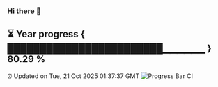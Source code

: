 ### Hi there 👋
⏳ Year progress { ████████████████████████▁▁▁▁▁▁ } 80.29 %
---
⏰ Updated on Tue, 21 Oct 2025 01:37:37 GMT
![Progress Bar CI](https://github.com/liununu/liununu/workflows/Progress%20Bar%20CI/badge.svg)
